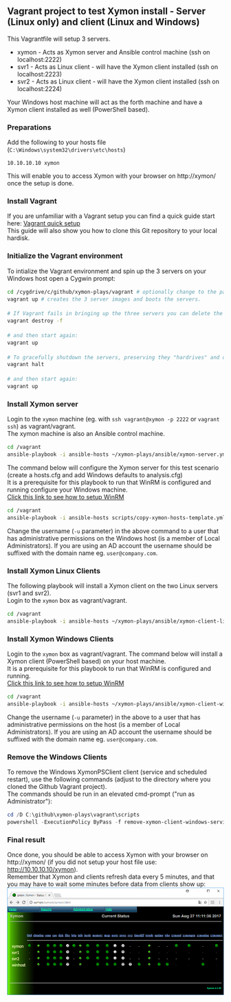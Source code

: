 ## Vagrant project to test Xymon install - Server (Linux only) and client (Linux and Windows)
This Vagrantfile will setup 3 servers.
- xymon - Acts as Xymon server and Ansible control machine (ssh on localhost:2222)
- svr1 - Acts as Linux client - will have the Xymon client installed (ssh on localhost:2223)
- svr2 - Acts as Linux client - will have the Xymon client installed (ssh on localhost:2224)

Your Windows host machine will act as the forth machine and have a Xymon client installed as well (PowerShell based).

### Preparations
Add the following to your hosts file (`C:\Windows\system32\drivers\etc\hosts`)

```
10.10.10.10 xymon
```
This will enable you to access Xymon with your browser on http://xymon/ once the setup is done.

### Install Vagrant
If you are unfamiliar with a Vagrant setup you can find a quick guide start here: [Vagrant quick setup](SETUP-VAGRANT.md)  
This guide will also show you how to clone this Git repository to your local hardisk.

### Initialize the Vagrant environment
To intialize the Vagrant environment and spin up the 3 servers on your Windows host open a Cygwin prompt:

```bash
cd /cygdrive/c/github/xymon-plays/vagrant # optionally change to the path to where you cloned the repository to
vagrant up # creates the 3 server images and boots the servers.

# If Vagrant fails in bringing up the three servers you can delete the VMs and start over, by using the command:
vagrant destroy -f

# and then start again:
vagrant up

# To gracefully shutdown the servers, preserving they "hardrives" and data:
vagrant halt

# and then start again:
vagrant up
```

### Install Xymon server
Login to the `xymon` machine (eg. with `ssh vagrant@xymon -p 2222` or `vagrant ssh`) as vagrant/vagrant.  
The xymon machine is also an Ansible control machine.

```bash
cd /vagrant
ansible-playbook -i ansible-hosts ~/xymon-plays/ansible/xymon-server.yml
```

The command below will configure the Xymon server for this test scenario (create a hosts.cfg and add Windows defaults to analysis.cfg)   
It is a prerequisite for this playbook to run that WinRM is configured and running configure your Windows machine.  
[Click this link to see how to setup WinRM](SETUP-WINRM.md)

```bash
cd /vagrant
ansible-playbook -i ansible-hosts scripts/copy-xymon-hosts-template.yml -u henrik -k
```
Change the username (`-u` parameter) in the above command to a user that has administrative permissions on
the Windows host (is a member of Local Administrators). If you are using an AD account the username
should be suffixed with the domain name eg. `user@company.com`.

### Install Xymon Linux Clients
The following playbook will install a Xymon client on the two Linux servers (svr1 and svr2).  
Login to the `xymon` box as vagrant/vagrant.

```bash
cd /vagrant
ansible-playbook -i ansible-hosts ~/xymon-plays/ansible/xymon-client-linux.yml
```

### Install Xymon Windows Clients
Login to the `xymon` box as vagrant/vagrant.
The command below will install a Xymon client (PowerShell based) on your host machine.  
It is a prerequisite for this playbook to run that WinRM is configured and running.  
[Click this link to see how to setup WinRM](SETUP-WINRM.md)

```bash
cd /vagrant
ansible-playbook -i ansible-hosts ~/xymon-plays/ansible/xymon-client-windows.yml -u henrik -k
```
Change the username (`-u` parameter) in the above to a user that has administrative permissions on
the host (is a member of Local Administrators). If you are using an AD account the username
should be suffixed with the domain name eg. `user@company.com`.

### Remove the Windows Clients
To remove the Windows XymonPSClient client (service and scheduled restart), use the following commands (adjust to the directory where you cloned the Github Vagrant project).  
The commands should be run in an elevated cmd-prompt ("run as Administrator"):
```powershell
cd /D C:\github\xymon-plays\vagrant\scripts
powershell -ExecutionPolicy ByPass -f remove-xymon-client-windows-service.ps1
```

### Final result
Once done, you should be able to access Xymon with your browser on http://xymon/ (if you did not setup your host file use: http://10.10.10.10/xymon).  
Remember that Xymon and clients refresh data every 5 minutes, and that you may have to wait some minutes before data from clients show up:  
![alt text](images/final-result-in-browser.png "The final result in the browser")
